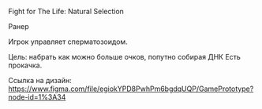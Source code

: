 Fight for The Life: Natural Selection

Ранер

Игрок управляет сперматозоидом. 

Цель: набрать как можно больше очков, попутно собирая ДНК
Есть прокачка.

Ссылка на дизайн: https://www.figma.com/file/egiokYPD8PwhPm6bgdqUQP/GamePrototype?node-id=1%3A34
